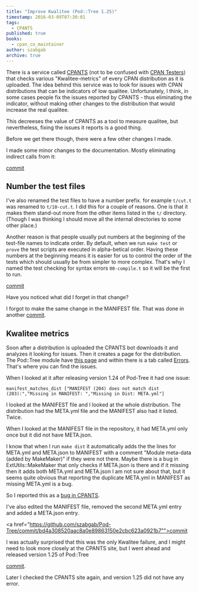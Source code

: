 ```yaml
---
title: "Improve Kwalitee (Pod::Tree 1.25)"
timestamp: 2016-03-09T07:30:01
tags:
  - CPANTS
published: true
books:
  - cpan_co_maintainer
author: szabgab
archive: true
---
```



There is a service called [CPANTS](http://cpants.cpanauthors.org/) (not to be confused with [CPAN Testers](http://cpantesters.org/))
that checks various "Kwalitee-metrics" of every CPAN distribution as it is uploaded. The idea behind this service was to look for issues with CPAN distributions
that can be indicators of low qualitee. Unfortunately, I think, in some cases people fix the issues reported by CPANTS - thus eliminating the indicator,
without making other changes to the distribution that would increase the real qualitee.

This decreeses the value of CPANTS as a tool to measure qualitee, but nevertheless, fixing the issues it reports is a good thing.


Before we get there though, there were a few other changes I made.

I made some minor changes to the documentation. Mostly eliminating indirect calls from it:

[commit](https://github.com/szabgab/Pod-Tree/commit/789e67649ffe3881f5c5adbb0392ce3496dcebf7)


## Number the test files

I've also renamed the test files to have a number prefix.
for example `t/cut.t` was renamed to `t/10-cut.t`.
I did this for a couple of reasons. One is that it makes them stand-out more from the other items listed in the `t/` directory.
(Though I was thinking I should move all the internal directories to some other place.)

Another reason is that people usually put numbers at the beginning of the test-file names to indicate order.
By default, when we run `make test` or `prove` the test scripts are executed in alpha-betical order.
Having these numbers at the beginning means it is easier for us to control the order of the tests which should usually be from simpler
to more complex. That's why I named the test checking for syntax errors `00-compile.t` so it will be the first to run.

[commit](https://github.com/szabgab/Pod-Tree/commit/6978911024f34d88bb4e4580388fa338b4fab48f)

Have you noticed what did I forget in that change?

I forgot to make the same change in the MANIFEST file. That was done in another
[commit](https://github.com/szabgab/Pod-Tree/commit/d2bdf644e816661fa6ca1d63a279ab8b82fc09e4).

## Kwalitee metrics

Soon after a distribution is uploaded the CPANTS bot downloads it and analyzes it looking for issues.
Then it creates a page for the distribution. The Pod::Tree module have [this page](http://cpants.cpanauthors.org/dist/Pod-Tree)
and within there is a tab called [Errors](http://cpants.cpanauthors.org/dist/Pod-Tree/errors). That's where you can find
the issues.

When I looked at it after releasing version 1.24 of Pod-Tree it had one issue:

```
manifest_matches_dist ["MANIFEST (204) does not match dist (203):","Missing in MANIFEST: ","Missing in Dist: META.yml"]
```

I looked at the MANIFEST file and I looked at the whole distribution. The distribution had the META.yml file
and the MANIFEST also had it listed. Twice.

When I looked at the MANIFEST file in the repository, it had META.yml only once but it did not have META.json.

I know that when I run `make dist` it automatically adds the the lines for META.yml and META.json to MANIFEST
with a comment "Module meta-data (added by MakeMaker)" if they were not there. Maybe there is a bug in ExtUtils::MakeMaker
that only checks if META.json is there and if it missing then it adds both META.yml  and META.json
I am not sure about that, but it seems quite obvious that reporting the duplicate META.yml in MANIFEST as missing META.yml
is a bug.

So I reported this as a [bug in CPANTS](https://github.com/cpants/www-cpants/issues/74).

I've also edited the MANIFEST file, removed the second META.yml entry and added a META.json entry.

<a href="https://github.com/szabgab/Pod-Tree/commit/bd4a308520aac8a0e89863150e2cbc623a0921b7"">commit</a>


I was actually surprised that this was the only Kwalitee failure, and I might need to look more closely at the CPANTS
site, but I went ahead and released version 1.25 of Pod::Tree

[commit](https://github.com/szabgab/Pod-Tree/commit/ac80b853abbeadd3c61cc4baf3e7bfe1ba23df6c).

Later I checked the CPANTS site again, and version 1.25 did not have any error.


